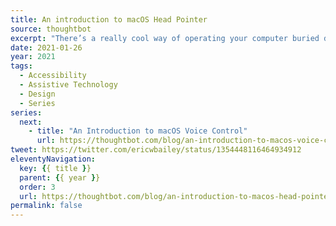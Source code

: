 ```yaml
---
title: An introduction to macOS Head Pointer
source: thoughtbot
excerpt: "There’s a really cool way of operating your computer buried deep in macOS’ System Preferences"
date: 2021-01-26
year: 2021
tags:
  - Accessibility
  - Assistive Technology
  - Design
  - Series
series:
  next:
    - title: "An Introduction to macOS Voice Control"
      url: https://thoughtbot.com/blog/an-introduction-to-macos-voice-control
tweet: https://twitter.com/ericwbailey/status/1354448116464934912
eleventyNavigation:
  key: {{ title }}
  parent: {{ year }}
  order: 3
  url: https://thoughtbot.com/blog/an-introduction-to-macos-head-pointer
permalink: false
---
```


